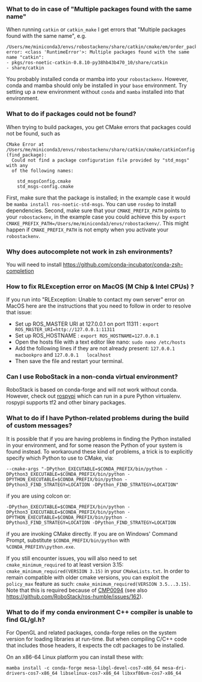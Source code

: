 
### What to do in case of "Multiple packages found with the same name"
 When running `catkin` or `catkin_make` I get errors that "Multiple packages found with the same name", e.g.
```
/Users/me/miniconda3/envs/robostackenv/share/catkin/cmake/em/order_packages.cmake.em:23: error: <class 'RuntimeError'>: Multiple packages found with the same name "catkin":
- pkgs/ros-noetic-catkin-0.8.10-py38hb43b470_10/share/catkin
- share/catkin
```
You probably installed conda or mamba into your `robostackenv`. However, conda and mamba should only be installed in your `base` environment. Try setting up a new environment without `conda` and `mamba` installed into that environment.

### What to do if packages could not be found?
When trying to build packages, you get CMake errors that packages could not be found, such as
```
CMake Error at /Users/me/miniconda3/envs/robostackenv/share/catkin/cmake/catkinConfig.cmake:83 (find_package):
  Could not find a package configuration file provided by "std_msgs" with any
  of the following names:

    std_msgsConfig.cmake
    std_msgs-config.cmake
```
First, make sure that the package is installed; in the example case it would be `mamba install ros-noetic-std-msgs`. You can use `rosdep` to install dependencies. Second, make sure that your `CMAKE_PREFIX_PATH` points to your `robostackenv`, in the example case you could achieve this by `export CMAKE_PREFIX_PATH=/Users/me/miniconda3/envs/robostackenv/`. This might happen if `CMAKE_PREFIX_PATH` is not empty when you activate your `robostackenv`.

### Why does autocomplete not work in zsh environments?
You will need to install https://github.com/conda-incubator/conda-zsh-completion

### How to fix RLException error on MacOS (M Chip & Intel CPUs) ?
If you run into "RLException: Unable to contact my own server" error on MacOS here are the instructions that you need to follow in order to resolve that issue:
- Set up ROS_MASTER URI at 127.0.0.1 on port 11311 : `export ROS_MASTER_URI=http://127.0.0.1:11311`
- Set up ROS_HOSTNAME : `export ROS_HOSTNAME=127.0.0.1`
- Open the hosts file with a text editor like nano: `sudo nano /etc/hosts`
- Add the following lines if they are not already present: `127.0.0.1   macbookpro` and `127.0.0.1   localhost`
- Then save the file and restart your terminal.

### Can I use RoboStack in a non-conda virtual environment?
RoboStack is based on conda-forge and will not work without conda. However, check out [rospypi](https://github.com/rospypi/simple) which can run in a pure Python virtualenv. rospypi supports tf2 and other binary packages.

### What to do if I have Python-related problems during the build of custom messages?

It is possible that if you are having problems in finding the Python installed in your environment, and for some reason the Python of your system is found instead. To workaround these kind of problems, a trick is to explicitly specify which Python to use to CMake, via: 
~~~
--cmake-args "-DPython_EXECUTABLE=$CONDA_PREFIX/bin/python -DPython3_EXECUTABLE=$CONDA_PREFIX/bin/python -DPYTHON_EXECUTABLE=$CONDA_PREFIX/bin/python -DPython3_FIND_STRATEGY=LOCATION -DPython_FIND_STRATEGY=LOCATION"
~~~
if you are using colcon or:
~~~
-DPython_EXECUTABLE=$CONDA_PREFIX/bin/python -DPython3_EXECUTABLE=$CONDA_PREFIX/bin/python -DPYTHON_EXECUTABLE=$CONDA_PREFIX/bin/python -DPython3_FIND_STRATEGY=LOCATION -DPython_FIND_STRATEGY=LOCATION
~~~
if you are invoking CMake directly. If you are on Windows' Command Prompt, substitute `$CONDA_PREFIX/bin/python` with `%CONDA_PREFIX%\python.exe`.

If you still encounter issues, you will also need to set `cmake_minimum_required` to at least version 3.15: `cmake_minimum_required(VERSION 3.15)` in your `CMakeLists.txt`. In order to remain compatible with older cmake versions, you can exploit the `policy_max` feature as such: `cmake_minimum_required(VERSION 3.5...3.15)`. Note that this is required because of [CMP0094](https://cmake.org/cmake/help/latest/policy/CMP0094.html) (see also https://github.com/RoboStack/ros-humble/issues/162).

### What to do if my conda environment C++ compiler is unable to find GL/gl.h?

For OpenGL and related packages, conda-forge relies on the system version for loading libraries at run-time. But when compiling C/C++ code that includes those headers, it expects the cdt packages to be installed.

On an x86-64 Linux platform you can install these with:
~~~
mamba install -c conda-forge mesa-libgl-devel-cos7-x86_64 mesa-dri-drivers-cos7-x86_64 libselinux-cos7-x86_64 libxxf86vm-cos7-x86_64
~~~
